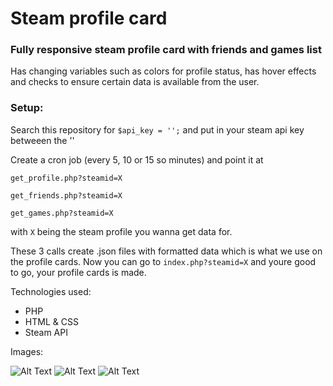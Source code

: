 # Steam profile card
### Fully responsive steam profile card with friends and games list

Has changing variables such as colors for profile status, has hover effects and checks to ensure certain data is available from the user.

### Setup:

Search this repository for `$api_key = '';` and put in your steam api key betweeen the ''

Create a cron job (every 5, 10 or 15 so minutes) and point it at 

`get_profile.php?steamid=X`

`get_friends.php?steamid=X`
 
`get_games.php?steamid=X`
   
 with `X` being the steam profile you wanna get data for.
   
 These 3 calls create .json files with formatted data which is what we use on the profile cards. Now you can go to `index.php?steamid=X` and youre good to go, your profile cards is made.
 
 Technologies used:
 
 * PHP
 * HTML & CSS
 * Steam API

Images:

![Alt Text](https://i.imgur.com/xItJj84.png)
![Alt Text](https://i.imgur.com/mRwcaWv.png)
![Alt Text](https://i.imgur.com/azMHWq9.png)
